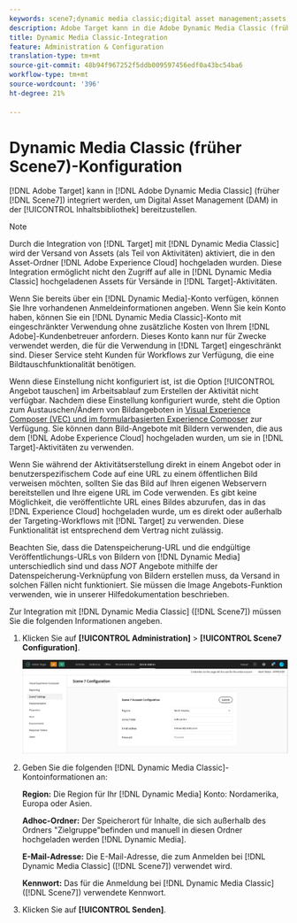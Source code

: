 ```yaml
---
keywords: scene7;dynamic media classic;digital asset management;assets;dam;content library;swap image
description: Adobe Target kann in die Adobe Dynamic Media Classic (früher Scene7) integriert werden, um Digital Asset Management (DAM) in der Inhaltsbibliothek bereitzustellen.
title: Dynamic Media Classic-Integration
feature: Administration & Configuration
translation-type: tm+mt
source-git-commit: 48b94f967252f5ddb009597456edf0a43bc54ba6
workflow-type: tm+mt
source-wordcount: '396'
ht-degree: 21%

---
```



# Dynamic Media Classic (früher Scene7)-Konfiguration

[!DNL Adobe Target] kann in  [!DNL Adobe Dynamic Media Classic] (früher  [!DNL Scene7]) integriert werden, um Digital Asset Management (DAM) in der  [!UICONTROL Inhaltsbibliothek] bereitzustellen.

>[!NOTE]
>
>Durch die Integration von [!DNL Target] mit [!DNL Dynamic Media Classic] wird der Versand von Assets (als Teil von Aktivitäten) aktiviert, die in den Asset-Ordner [!DNL Adobe Experience Cloud] hochgeladen wurden. Diese Integration ermöglicht nicht den Zugriff auf alle in [!DNL Dynamic Media Classic] hochgeladenen Assets für Versände in [!DNL Target]-Aktivitäten.

Wenn Sie bereits über ein [!DNL Dynamic Media]-Konto verfügen, können Sie Ihre vorhandenen Anmeldeinformationen angeben. Wenn Sie kein Konto haben, können Sie ein [!DNL Dynamic Media Classic]-Konto mit eingeschränkter Verwendung ohne zusätzliche Kosten von Ihrem [!DNL Adobe]-Kundenbetreuer anfordern. Dieses Konto kann nur für Zwecke verwendet werden, die für die Verwendung in [!DNL Target] eingeschränkt sind. Dieser Service steht Kunden für Workflows zur Verfügung, die eine Bildtauschfunktionalität benötigen.

<!-- 
>[!NOTE]
>
>A restricted-use, free [!DNL Dynamic Media Classic] account for [!DNL Adobe Target] is no longer supported for new customers or new users. Existing sign-in credentials work as usual. 
-->

Wenn diese Einstellung nicht konfiguriert ist, ist die Option [!UICONTROL Angebot tauschen] im Arbeitsablauf zum Erstellen der Aktivität nicht verfügbar. Nachdem diese Einstellung konfiguriert wurde, steht die Option zum Austauschen/Ändern von Bildangeboten in  [Visual Experience Composer (VEC) und im formularbasierten Experience Composer](/help/c-experiences/experiences.md#concept_A2E10F6AFB3D4AEAB6951EE14688848D) zur Verfügung. Sie können dann Bild-Angebote mit Bildern verwenden, die aus dem [!DNL Adobe Experience Cloud] hochgeladen wurden, um sie in [!DNL Target]-Aktivitäten zu verwenden.

Wenn Sie während der Aktivitätserstellung direkt in einem Angebot oder in benutzerspezifischem Code auf eine URL zu einem öffentlichen Bild verweisen möchten, sollten Sie das Bild auf Ihren eigenen Webservern bereitstellen und Ihre eigene URL im Code verwenden. Es gibt keine Möglichkeit, die veröffentlichte URL eines Bildes abzurufen, das in das [!DNL Experience Cloud] hochgeladen wurde, um es direkt oder außerhalb der Targeting-Workflows mit [!DNL Target] zu verwenden. Diese Funktionalität ist entsprechend dem Vertrag nicht zulässig.

Beachten Sie, dass die Datenspeicherung-URL und die endgültige Veröffentlichungs-URLs von Bildern von [!DNL Dynamic Media] unterschiedlich sind und dass *NOT* Angebote mithilfe der Datenspeicherung-Verknüpfung von Bildern erstellen muss, da Versand in solchen Fällen nicht funktioniert. Sie müssen die Image Angebots-Funktion verwenden, wie in unserer Hilfedokumentation beschrieben.

Zur Integration mit [!DNL Dynamic Media Classic] ([!DNL Scene7]) müssen Sie die folgenden Informationen angeben.

1. Klicken Sie auf **[!UICONTROL Administration]** > **[!UICONTROL Scene7 Configuration]**.

   ![Scene7-Seite](/help/administrating-target/assets/scene7.png)

1. Geben Sie die folgenden [!DNL Dynamic Media Classic]-Kontoinformationen an:

   **Region:** Die Region für Ihr  [!DNL Dynamic Media] Konto: Nordamerika, Europa oder Asien.

   **Adhoc-Ordner:** Der Speicherort für Inhalte, die sich außerhalb des Ordners &quot;Zielgruppe&quot;befinden und manuell in diesen Ordner hochgeladen werden  [!DNL Dynamic Media].

   **E-Mail-Adresse:** Die E-Mail-Adresse, die zum Anmelden bei  [!DNL Dynamic Media Classic] ([!DNL Scene7]) verwendet wird.

   **Kennwort:** Das für die Anmeldung bei  [!DNL Dynamic Media Classic] ([!DNL Scene7]) verwendete Kennwort.

1. Klicken Sie auf **[!UICONTROL Senden]**.
